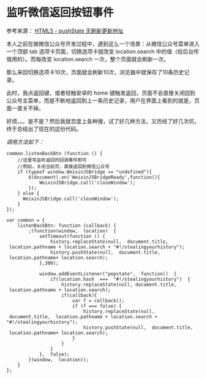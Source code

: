 # 监听微信返回按钮事件

参考来源： [HTML5 - pushState 无刷新更新地址](http://tc.wangchao.net.cn/it/detail_119710.html)  

本人之前在做微信公众号开发过程中，遇到这么一个场景：从微信公众号菜单进入一个顶部 tab 选项卡页面，切换选项卡就改变 location.search 中的值（给后台传值用的）。而每改变 location.search 一次，整个页面就会刷新一次。  

那么来回切换选项卡10次，页面就会刷新10次，浏览器中就保存了10条历史记录。   

此时，我点返回键，或者轻触安卓的 home 键触发返回，页面不会直接关闭回到公众号主菜单，而是不断地返回到上一条历史记录，用户在界面上看到的就是，页面一直关不掉。  

好烦。。。是不是？然后我就百度上各种搜，试了好几种方法，又历经了好几次坑，终于总结出了现在的这份代码。  

*调用方法如下：*  

``` 
common.listenBackBtn (function () {
	//这里写监听返回的回调事件即可
	//例如，关闭当前页，直接返回到微信公众号
	if (typeof window.WeixinJSBridge == "undefined"){
		$(document).on('WeixinJSBridgeReady',function(){ 
	 		WeixinJSBridge.call('closeWindow');
	  	}); 
	} else {
	  WeixinJSBridge.call('closeWindow');
	}
});

```


```
var common = {
	listenBackBtn: function (callback) {
		;(function(window,  location)  { 
			setTimeout(function () {
				history.replaceState(null,  document.title,  location.pathname + location.search + "#!/stealingyourhistory");  
				history.pushState(null,  document.title,  location.pathname+ location.search);  
			},300);
			
			window.addEventListener("popstate",  function()  {  
				if(location.hash  ===  "#!/stealingyourhistory")  {  
					history.replaceState(null, document.title,  location.pathname + location.search);  
					if(callback){
						var f = callback();
						if (f === false) {
							history.replaceState(null,  document.title,  location.pathname + location.search + "#!/stealingyourhistory");  
							history.pushState(null,  document.title,  location.pathname+ location.search); 
						}
					}
				}
			},  false);
		}(window,  location));
	}
};

```
